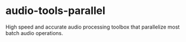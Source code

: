 # audio-tools-parallel
High speed and accurate audio processing toolbox that parallelize most batch audio operations.
